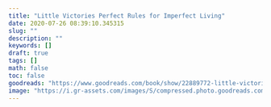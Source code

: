 ```yaml
---
title: "Little Victories Perfect Rules for Imperfect Living"
date: 2020-07-26 08:39:10.345315
slug: ""
description: ""
keywords: []
draft: true
tags: []
math: false
toc: false
goodreads: "https://www.goodreads.com/book/show/22889772-little-victories"
image: "https://i.gr-assets.com/images/S/compressed.photo.goodreads.com/books/1408923265l/22889772._SX98_.jpg"
---
```

